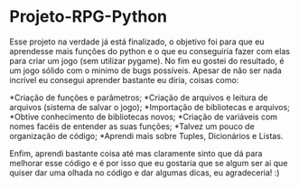# Projeto-RPG-Python
Esse projeto na verdade já está finalizado, o objetivo foi para que eu aprendesse mais funções do python e o que eu conseguiria fazer com elas para criar um jogo (sem utilizar pygame).
No fim eu gostei do resultado, é um jogo sólido com o minimo de bugs possíveis. Apesar de não ser nada incrível eu consegui aprender bastante eu diria, coisas como:

*Criação de funções e parâmetros;
*Criação de arquivos e leitura de arquivos (sistema de salvar o jogo);
*Importação de bibliotecas e arquivos;
*Obtive conhecimento de bibliotecas novos;
*Criação de variáveis com nomes facéis de entender as suas funções;
*Talvez um pouco de organização de código;
*Aprendi mais sobre Tuples, Dicionários e Listas.

Enfim, aprendi bastante coisa até mas claramente sinto que dá para melhorar esse código e é por isso que eu gostaria que se algum ser ai que quiser dar uma olhada no código e dar algumas dicas, eu agradeceria! :)
